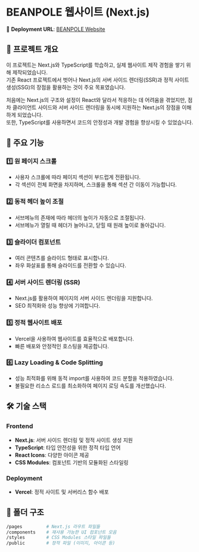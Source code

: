 # **BEANPOLE 웹사이트 (Next.js)**
🔗 **Deployment URL**: [BEANPOLE Website](https://beanpole-website.vercel.app/)

## 📌 **프로젝트 개요**
이 프로젝트는 Next.js와 TypeScript를 학습하고, 실제 웹사이트 제작 경험을 쌓기 위해 제작되었습니다.  
기존 React 프로젝트에서 벗어나 Next.js의 서버 사이드 렌더링(SSR)과 정적 사이트 생성(SSG)의 장점을 활용하는 것이 주요 목표였습니다.  

처음에는 Next.js의 구조와 설정이 React와 달라서 적응하는 데 어려움을 겪었지만, 점차 클라이언트 사이드와 서버 사이드 렌더링을 동시에 지원하는 Next.js의 장점을 이해하게 되었습니다.  
또한, TypeScript를 사용하면서 코드의 안정성과 개발 경험을 향상시킬 수 있었습니다.  

## 🎯 **주요 기능**

### 1️⃣ **원 페이지 스크롤**
- 사용자 스크롤에 따라 페이지 섹션이 부드럽게 전환됩니다.
- 각 섹션이 전체 화면을 차지하며, 스크롤을 통해 섹션 간 이동이 가능합니다.

### 2️⃣ **동적 헤더 높이 조절**
- 서브메뉴의 존재에 따라 헤더의 높이가 자동으로 조절됩니다.
- 서브메뉴가 열릴 때 헤더가 늘어나고, 닫힐 때 원래 높이로 돌아갑니다.

### 3️⃣ **슬라이더 컴포넌트**
- 여러 콘텐츠를 슬라이드 형태로 표시합니다.
- 좌우 화살표를 통해 슬라이드를 전환할 수 있습니다.

### 4️⃣ **서버 사이드 렌더링 (SSR)**
- Next.js를 활용하여 페이지의 서버 사이드 렌더링을 지원합니다.
- SEO 최적화와 성능 향상에 기여합니다.

### 5️⃣ **정적 웹사이트 배포**
- Vercel을 사용하여 웹사이트를 효율적으로 배포합니다.
- 빠른 배포와 안정적인 호스팅을 제공합니다.

### 6️⃣ **Lazy Loading & Code Splitting**
- 성능 최적화를 위해 동적 import를 사용하여 코드 분할을 적용하였습니다.
- 불필요한 리소스 로드를 최소화하여 페이지 로딩 속도를 개선했습니다.

## 🛠️ **기술 스택**

### **Frontend**
- **Next.js**: 서버 사이드 렌더링 및 정적 사이트 생성 지원
- **TypeScript**: 타입 안전성을 위한 정적 타입 언어
- **React Icons**: 다양한 아이콘 제공
- **CSS Modules**: 컴포넌트 기반의 모듈화된 스타일링

### **Deployment**
- **Vercel**: 정적 사이트 및 서버리스 함수 배포

## 📁 **폴더 구조**

```bash
/pages         # Next.js 라우트 파일들
/components    # 재사용 가능한 UI 컴포넌트 모음
/styles        # CSS Modules 스타일 파일들
/public        # 정적 파일 (이미지, 아이콘 등)
